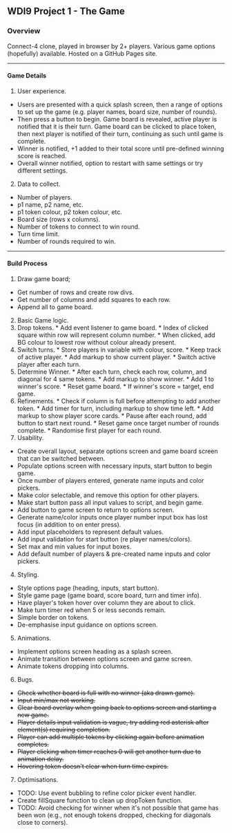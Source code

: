 ## WDI9 Project 1 - The Game

### Overview

Connect-4 clone, played in browser by 2+ players. Various game options (hopefully) available. Hosted on a GitHub Pages site.

---

#### Game Details

1. User experience.
  * Users are presented with a quick splash screen, then a range of options to set up the game (e.g. player names, board size, number of rounds).
  * Then press a button to begin. Game board is revealed, active player is notified that it is their turn. Game board can be clicked to place token, then next player is notified of their turn, continuing as such until game is complete.
  * Winner is notified, +1 added to their total score until pre-defined winning score is reached.
  * Overall winner notified, option to restart with same settings or try different settings.
2. Data to collect.
  * Number of players.
  * p1 name, p2 name, etc.
  * p1 token colour, p2 token colour, etc.
  * Board size (rows x columns).
  * Number of tokens to connect to win round.
  * Turn time limit.
  * Number of rounds required to win.

---

#### Build Process

1. Draw game board;
  * Get number of rows and create row divs.
  * Get number of columns and add squares to each row.
  * Append all to game board.
2. Basic Game logic.
  1. Drop tokens.
    * Add event listener to game board.
    * Index of clicked square within row will represent column number.
    * When clicked, add BG colour to lowest row without colour already present.
  2. Switch turns.
    * Store players in variable with colour, score.
    * Keep track of active player.
    * Add markup to show current player.
    * Switch active player after each turn.
  3. Determine Winner.
    * After each turn, check each row, column, and diagonal for 4 same tokens.
    * Add markup to show winner.
    * Add 1 to winner's score.
    * Reset game board.
    * If winner's score = target, end game.
  4. Refinements.
    * Check if column is full before attempting to add another token.
    * Add timer for turn, including markup to show time left.
    * Add markup to show player score cards.
    * Pause after each round, add button to start next round.
    * Reset game once target number of rounds complete.
    * Randomise first player for each round.
3. Usability.
  * Create overall layout, separate options screen and game board screen that can be switched between.
  * Populate options screen with necessary inputs, start button to begin game.
  * Once number of players entered, generate name inputs and color pickers.
  * Make color selectable, and remove this option for other players.
  * Make start button pass all input values to script, and begin game.
  * Add button to game screen to return to options screen.
  * Generate name/color inputs once player number input box has lost focus (in addition to on enter press).
  * Add input placeholders to represent default values.
  * Add input validation for start button (re player names/colors).
  * Set max and min values for input boxes.
  * Add default number of players & pre-created name inputs and color pickers.
4. Styling.
  * Style options page (heading, inputs, start button).
  * Style game page (game board, score board, turn and timer info).
  * Have player's token hover over column they are about to click.
  * Make turn timer red when 5 or less seconds remain.
  * Simple border on tokens.
  * De-emphasise input guidance on options screen.
5. Animations.
  * Implement options screen heading as a splash screen.
  * Animate transition between options screen and game screen.
  * Animate tokens dropping into columns.
6. Bugs.
  * ~~Check whether board is full with no winner (aka drawn game).~~
  * ~~Input min/max not working.~~
  * ~~Clear board overlay when going back to options screen and starting a new game.~~
  * ~~Player details input validation is vague, try adding red asterisk after element(s) requiring completion.~~
  * ~~Player can add multiple tokens by clicking again before animation completes.~~
  * ~~Player clicking when timer reaches 0 will get another turn due to animation delay.~~
  * ~~Hovering token doesn't clear when turn time expires.~~
7. Optimisations.
  * TODO: Use event bubbling to refine color picker event handler.
  * Create fillSquare function to clean up dropToken function.
  * TODO: Avoid checking for winner when it's not possible that game has been won (e.g., not enough tokens dropped, checking for diagonals close to corners).
